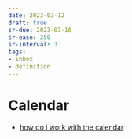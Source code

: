 ```yaml
---
date: 2023-03-12
draft: true
sr-due: 2023-03-16
sr-ease: 250
sr-interval: 3
tags:
- inbox
- definition
---
```


# Calendar


- [how do i work with the calendar](./how%20do%20i%20work%20with%20the%20calendar.md)